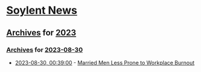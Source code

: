 # [Soylent News](../../../README.md)

## [Archives](../../index.md) for [2023](../index.md)

### [Archives](../../index.md) for [2023-08-30](index.md)

* [2023-08-30, 00:39:00](https://soylentnews.org/article.pl?sid=23/08/29/0310214&from=rss) - [Married Men Less Prone to Workplace Burnout](https://soylentnews.org/article.pl?sid=23/08/29/0310214&from=rss)
